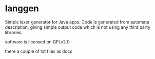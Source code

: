 # langgen
Simple lexer generator for Java apps. Code is generated from automata description, giving simple output code which is not using any third party libraries.

software is licensed on GPLv2.0

there a couple of txt files as docs

